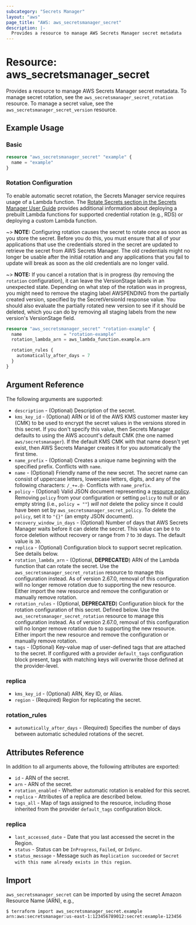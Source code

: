 ```yaml
---
subcategory: "Secrets Manager"
layout: "aws"
page_title: "AWS: aws_secretsmanager_secret"
description: |-
  Provides a resource to manage AWS Secrets Manager secret metadata
---
```


# Resource: aws_secretsmanager_secret

Provides a resource to manage AWS Secrets Manager secret metadata. To manage secret rotation, see the `aws_secretsmanager_secret_rotation` resource. To manage a secret value, see the `aws_secretsmanager_secret_version` resource.

## Example Usage

### Basic

```terraform
resource "aws_secretsmanager_secret" "example" {
  name = "example"
}
```

### Rotation Configuration

To enable automatic secret rotation, the Secrets Manager service requires usage of a Lambda function. The [Rotate Secrets section in the Secrets Manager User Guide](https://docs.aws.amazon.com/secretsmanager/latest/userguide/rotating-secrets_strategies.html) provides additional information about deploying a prebuilt Lambda functions for supported credential rotation (e.g., RDS) or deploying a custom Lambda function.

~> **NOTE:** Configuring rotation causes the secret to rotate once as soon as you store the secret. Before you do this, you must ensure that all of your applications that use the credentials stored in the secret are updated to retrieve the secret from AWS Secrets Manager. The old credentials might no longer be usable after the initial rotation and any applications that you fail to update will break as soon as the old credentials are no longer valid.

~> **NOTE:** If you cancel a rotation that is in progress (by removing the `rotation` configuration), it can leave the VersionStage labels in an unexpected state. Depending on what step of the rotation was in progress, you might need to remove the staging label AWSPENDING from the partially created version, specified by the SecretVersionId response value. You should also evaluate the partially rotated new version to see if it should be deleted, which you can do by removing all staging labels from the new version's VersionStage field.

```terraform
resource "aws_secretsmanager_secret" "rotation-example" {
  name                = "rotation-example"
  rotation_lambda_arn = aws_lambda_function.example.arn

  rotation_rules {
    automatically_after_days = 7
  }
}
```

## Argument Reference

The following arguments are supported:

* `description` - (Optional) Description of the secret.
* `kms_key_id` - (Optional) ARN or Id of the AWS KMS customer master key (CMK) to be used to encrypt the secret values in the versions stored in this secret. If you don't specify this value, then Secrets Manager defaults to using the AWS account's default CMK (the one named `aws/secretsmanager`). If the default KMS CMK with that name doesn't yet exist, then AWS Secrets Manager creates it for you automatically the first time.
* `name_prefix` - (Optional) Creates a unique name beginning with the specified prefix. Conflicts with `name`.
* `name` - (Optional) Friendly name of the new secret. The secret name can consist of uppercase letters, lowercase letters, digits, and any of the following characters: `/_+=.@-` Conflicts with `name_prefix`.
* `policy` - (Optional) Valid JSON document representing a [resource policy](https://docs.aws.amazon.com/secretsmanager/latest/userguide/auth-and-access_resource-based-policies.html). Removing `policy` from your configuration or setting `policy` to null or an empty string (i.e., `policy = ""`) _will not_ delete the policy since it could have been set by `aws_secretsmanager_secret_policy`. To delete the `policy`, set it to `"{}"` (an empty JSON document).
* `recovery_window_in_days` - (Optional) Number of days that AWS Secrets Manager waits before it can delete the secret. This value can be `0` to force deletion without recovery or range from `7` to `30` days. The default value is `30`.
* `replica` - (Optional) Configuration block to support secret replication. See details below.
* `rotation_lambda_arn` - (Optional, **DEPRECATED**) ARN of the Lambda function that can rotate the secret. Use the `aws_secretsmanager_secret_rotation` resource to manage this configuration instead. As of version 2.67.0, removal of this configuration will no longer remove rotation due to supporting the new resource. Either import the new resource and remove the configuration or manually remove rotation.
* `rotation_rules` - (Optional, **DEPRECATED**) Configuration block for the rotation configuration of this secret. Defined below. Use the `aws_secretsmanager_secret_rotation` resource to manage this configuration instead. As of version 2.67.0, removal of this configuration will no longer remove rotation due to supporting the new resource. Either import the new resource and remove the configuration or manually remove rotation.
* `tags` - (Optional) Key-value map of user-defined tags that are attached to the secret. If configured with a provider `default_tags` configuration block present, tags with matching keys will overwrite those defined at the provider-level.

### replica

* `kms_key_id` - (Optional) ARN, Key ID, or Alias.
* `region` - (Required) Region for replicating the secret.

### rotation_rules

* `automatically_after_days` - (Required) Specifies the number of days between automatic scheduled rotations of the secret.

## Attributes Reference

In addition to all arguments above, the following attributes are exported:

* `id` - ARN of the secret.
* `arn` - ARN of the secret.
* `rotation_enabled` - Whether automatic rotation is enabled for this secret.
* `replica` - Attributes of a replica are described below.
* `tags_all` - Map of tags assigned to the resource, including those inherited from the provider `default_tags` configuration block.

### replica

* `last_accessed_date` - Date that you last accessed the secret in the Region.
* `status` - Status can be `InProgress`, `Failed`, or `InSync`.
* `status_message` - Message such as `Replication succeeded` or `Secret with this name already exists in this region`.

## Import

`aws_secretsmanager_secret` can be imported by using the secret Amazon Resource Name (ARN), e.g.,

```
$ terraform import aws_secretsmanager_secret.example arn:aws:secretsmanager:us-east-1:123456789012:secret:example-123456
```
